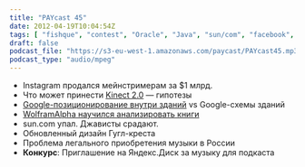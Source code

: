 ```yaml
---
title: "PAYcast 45"
date: 2012-04-19T10:04:54Z
tags: [ "fishque", "contest", "Oracle", "Java", "sun/com", "facebook", "Google", "google plus", "PAYcast", "Instagram", "WolframAlpha", "Kinect" ]
draft: false
podcast_file: "https://s3-eu-west-1.amazonaws.com/paycast/PAYcast45.mp3"
podcast_type: "audio/mpeg"
---
```

<ul>
<li>Instagram продался мейнстримерам за $1 млрд.</li>
<li>Что может принести <a href="http://habrahabr.ru/post/141911/" target="_blank">Kinect 2.0</a> &#8212; гипотезы</li>
<li><a href="http://techcrunch.com/2012/04/05/google-launches-android-app-to-improve-its-indoor-location-accuracy/" target="_blank">Google-позиционирование внутри зданий</a> vs Google-схемы зданий</li>
<li><a href="http://www.engadget.com/2012/04/11/wolfram-alpha-now-does-literary-analysis-breaks-down-the-bards/" target="_blank">WolframAlpha научился анализировать книги</a></li>
<li>sun.com упал. Джависты срадают.</li>
<li>Обновленный дизайн Гугл-креста</li>
<li>Проблема легального приобретения музыки в России</li>
<li><strong>Конкурс</strong>: Приглашение на Яндекс.Диск за музыку для подкаста</li>
</ul>

     